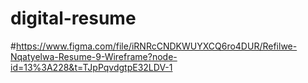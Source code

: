 # digital-resume
#https://www.figma.com/file/iRNRcCNDKWUYXCQ6ro4DUR/Refilwe-Nqatyelwa-Resume-9-Wireframe?node-id=13%3A228&t=TJpPqvdgtpE32LDV-1